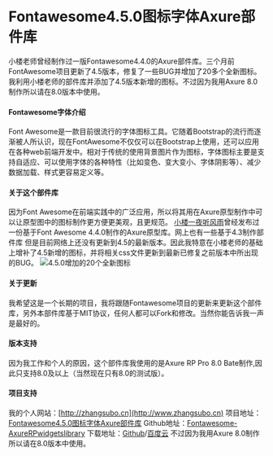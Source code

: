 # Fontawesome4.5.0图标字体Axure部件库
小楼老师曾经制作过一版Fontawesome4.4.0的Axure部件库。三个月前FontAwesome项目更新了4.5版本，修复了一些BUG并增加了20多个全新图标。我利用小楼老师的部件库并添加了4.5版本新增的图标。不过因为我用Axure 8.0制作所以请在8.0版本中使用。
#### Fontawesome字体介绍
Font Awesome是一款目前很流行的字体图标工具。它随着Bootstrap的流行而逐渐被人所认识，现在FontAwesome不仅仅可以在Bootstrap上使用，还可以应用在各种web前端开发中。相对于传统的使用背景图片作为图标，字体图标主要是支持自适应、可以使用字体的各种特性（比如变色、变大变小、字体阴影等）、减少数据加载、样式更容易定义等。
#### 关于这个部件库
因为Font Awesome在前端实践中的广泛应用，所以将其用在Axure原型制作中可以让原型图中的图标制作更方便更美观，且更规范。
[小楼一夜听风雨](http://www.iaxure.com/)曾经发布过一份基于Font Awesome 4.4.0制作的Axure原型库。网上也有一些基于4.3制作部件库
但是目前网络上还没有更新到4.5的最新版本。因此我特意在小楼老师的基础上增补了4.5新增的图标，并将相关css文件更新到最新已修复之前版本中所出现的BUG。
![4.5.0增加的20个全新图标](http://zhangsubo.cn/wp-content/uploads/2016/02/4.5.0add.jpg)
#### 关于更新
我希望这是一个长期的项目，我将跟随Fontawesome项目的更新来更新这个部件库，另外本部件库基于MIT协议，任何人都可以Fork和修改。当然你能告诉我一声是最好的。
#### 版本支持
因为我工作和个人的原因，这个部件库我使用的是Axure RP Pro 8.0 Bate制作,因此只支持8.0及以上（当然现在只有8.0的测试版）。
#### 项目支持
我的个人网站：[http://zhangsubo.cn](http://www.zhangsubo.cn)
项目地址：[Fontawesome4.5.0图标字体Axure部件库]( http://zhangsubo.cn/2016/02/25/fontawesome-axurerpwidgetslibrary/)
Github地址：[Fontawesome-AxureRPwidgetslibrary](https://github.com/zhangsubo/Fontawesome-AxureRPwidgetslibrary)
下载地址：[Github](https://github.com/zhangsubo/Fontawesome-AxureRPwidgetslibrary/archive/master.zip)/[百度云](http://pan.baidu.com/s/1i4uLJff)
不过因为我用Axure 8.0制作所以请在8.0版本中使用。
